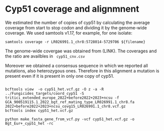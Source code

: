 # Cyp51 coverage and alignmnent

We estimated the number of copies of cyp51 by calculating the average coverage from start to stop codon and dividing it by the genome-wide coverage.
We used samtools v1.17, for example, for one isolate:
```
samtools coverage -r LR026991.1_chr8:5728014-5729706 ${filename}
```
The genome-wide covergae was obtained from (LINK). The coverages and the ratio are availbles in ` cyp51_cnv.csv`

Moreover we obtained a consensus sequence in which we reported all mutations, also heterozygous ones. Therefore in this alignment a mutation is present even if it is present in only one copy of cyp51.

```

bcftools view  -o cyp51_het.vcf.gz -O z -a -R ../Fungicides_targets/coord_cyp51 -S tritici_extended_europe_2022+before2022+2023+ncsu -f GCA_900519115.1_2022_bgt_ref_mating_type_LR026991.1_chr8.fa 2022+before2022+2023+ncsu_covg15_LR026991.1_chr8.vcf.gz
bcftools index cyp51_het.vcf.gz

python make_fasta_gene_from_vcf.py -vcf cyp51_het.vcf.gz -o Bgt_Eur+_cyp51_het -rc

```


